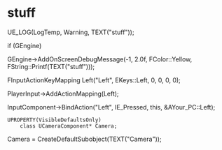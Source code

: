 # stuff

UE_LOG(LogTemp, Warning, TEXT("stuff"));

if (GEngine)

GEngine->AddOnScreenDebugMessage(-1, 2.0f, FColor::Yellow, FString::Printf(TEXT("stuff")));

FInputActionKeyMapping Left("Left", EKeys::Left, 0, 0, 0, 0);

PlayerInput->AddActionMapping(Left);

InputComponent->BindAction("Left", IE_Pressed, this, &AYour_PC::Left);

	UPROPERTY(VisibleDefaultsOnly)
		class UCameraComponent* Camera;
  
Camera = CreateDefaultSubobject<UCameraComponent>(TEXT("Camera"));
